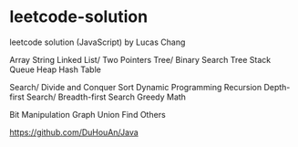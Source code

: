 # leetcode-solution
leetcode solution (JavaScript) by Lucas Chang


Array
String
Linked List/ Two Pointers
Tree/ Binary Search Tree
Stack
Queue
Heap
Hash Table

Search/ Divide and Conquer
Sort
Dynamic Programming
Recursion
Depth-first Search/ Breadth-first Search
Greedy
Math

Bit Manipulation
Graph
Union Find
Others

https://github.com/DuHouAn/Java